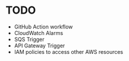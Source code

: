 # TODO
* GitHub Action workflow
* CloudWatch Alarms
* SQS Trigger
* API Gateway Trigger
* IAM policies to access other AWS resources